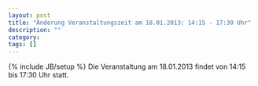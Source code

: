 ```yaml
---
layout: post
title: "Änderung Veranstaltungszeit am 18.01.2013: 14:15 - 17:30 Uhr"
description: ""
category: 
tags: []
---
```

{% include JB/setup %}
Die Veranstaltung am 18.01.2013 findet von 14:15 bis 17:30 Uhr statt.
